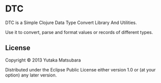 # DTC

DTC is a Simple Clojure Data Type Convert Library And Utilities.

Use it to convert, parse and format values or records of different types.



## License

Copyright © 2013 Yutaka Matsubara

Distributed under the Eclipse Public License either version 1.0 or (at
your option) any later version.
